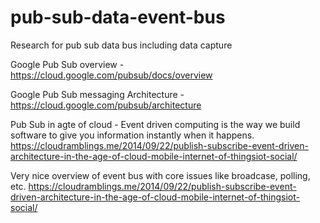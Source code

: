 # pub-sub-data-event-bus
Research for pub sub data bus including data capture

Google Pub Sub overview - https://cloud.google.com/pubsub/docs/overview

Google Pub Sub messaging Architecture - https://cloud.google.com/pubsub/architecture

Pub Sub in agte of cloud - Event driven computing is the way we build software to give you information instantly when it happens.  https://cloudramblings.me/2014/09/22/publish-subscribe-event-driven-architecture-in-the-age-of-cloud-mobile-internet-of-thingsiot-social/

Very nice overview of event bus with core issues like broadcase, polling, etc. https://cloudramblings.me/2014/09/22/publish-subscribe-event-driven-architecture-in-the-age-of-cloud-mobile-internet-of-thingsiot-social/




